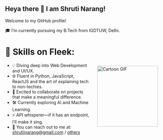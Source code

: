 ## Heya there 👋 I am Shruti Narang!
Welcome to my GitHub profile!


🎓 I’m currently pursuing my B.Tech from IGDTUW, Delhi.


# 🔧 Skills on Fleek:
<div>
  <img src="https://media1.tenor.com/m/NYrgLNGuy7YAAAAd/the-c-programming-language-uncle-dane.gif" alt="Cartoon GIF" width="200" style="float: right; margin-left: 20px; margin-top: 10px;" />
  <ul>
    <li>💡 Diving deep into Web Development and UI/UX.</li>
    <li>🌐 Fluent in Python, JavaScript, ReactJS and the art of explaining tech to non-techies.</li>
    <li>💛 Excited to collaborate on projects that make a meaningful difference.</li>
    <li>🛠️ Currently exploring AI and Machine Learning.</li>
    <li>⚡ API whisperer—if it has an endpoint, I’ll make it sing.</li>
    <li>📧 You can reach out to me at: <a href="mailto:shrutiinarang@gmail.com">shrutiinarang@gmail.com</a> / <a href="#">others</a></li>
  </ul>
</div>

    



<!--
**Shruti-Narang/Shruti-Narang** is a ✨ _special_ ✨ repository because its `README.md` (this file) appears on your GitHub profile.

Here are some ideas to get you started:

- 🔭 I’m currently working on ...
- 🌱 I’m currently learning ...
- 👯 I’m looking to collaborate on ...
- 🤔 I’m looking for help with ...
- 💬 Ask me about ...
- 📫 How to reach me: ...
- 😄 Pronouns: ...
- ⚡ Fun fact: ...
-->
